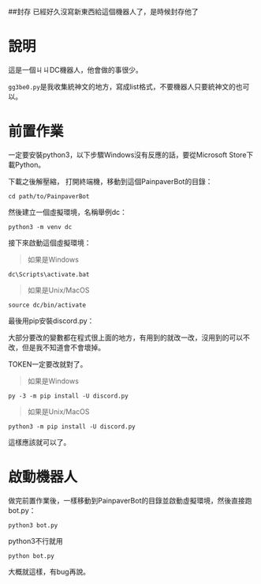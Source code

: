 ##封存
已經好久沒寫新東西給這個機器人了，是時候封存他了

# 說明
這是一個ㄐㄐDC機器人，他會做的事很少。

`gg3be0.py`是我收集統神文的地方，寫成list格式，不要機器人只要統神文的也可以。

# 前置作業
一定要安裝python3，以下步驟Windows沒有反應的話，要從Microsoft Store下載Python。

下載之後解壓縮，
打開終端機，移動到這個PainpaverBot的目錄：

`cd path/to/PainpaverBot`

然後建立一個虛擬環境，名稱舉例dc：

`python3 -m venv dc`

接下來啟動這個虛擬環境：

> 如果是Windows

`dc\Scripts\activate.bat`

> 如果是Unix/MacOS

`source dc/bin/activate`

最後用pip安裝discord.py：


大部分要改的變數都在程式很上面的地方，有用到的就改一改，沒用到的可以不改，但是我不知道會不會壞掉。

TOKEN一定要改就對了。

> 如果是Windows

`py -3 -m pip install -U discord.py`

> 如果是Unix/MacOS

`python3 -m pip install -U discord.py`

這樣應該就可以了。

# 啟動機器人
做完前置作業後，一樣移動到PainpaverBot的目錄並啟動虛擬環境，然後直接跑bot.py：

`python3 bot.py`

python3不行就用

`python bot.py`

大概就這樣，有bug再說。
